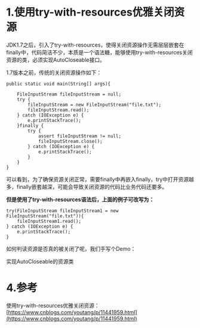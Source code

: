 # 1.使用try-with-resources优雅关闭资源

JDK1.7之后，引入了try-with-resources，使得关闭资源操作无需层层嵌套在finally中，代码简洁不少，本质是一个语法糖，能够使用try-with-resources关闭资源的类，必须实现AutoCloseable接口。

1.7版本之前，传统的关闭资源操作如下：

```
public static void main(String[] args){

    FileInputStream fileInputStream = null;
    try {
        fileInputStream = new FileInputStream("file.txt");
        fileInputStream.read();
    } catch (IOException e) {
        e.printStackTrace();
    }finally {
        try {
            assert fileInputStream != null;
            fileInputStream.close();
        } catch (IOException e) {
            e.printStackTrace();
        }
    }
}
```

可以看到，为了确保资源关闭正常，需要finally中再嵌入finally，try中打开资源越多，finally嵌套越深，可能会导致关闭资源的代码比业务代码还要多。

**但是使用了try-with-resources语法后，上面的例子可改写为：**

```
try(FileInputStream fileInputStream1 = new FileInputStream("file.txt")){
    fileInputStream1.read();
} catch (IOException e) {
    e.printStackTrace();
}
```

如何判读资源是否真的被关闭了呢，我们手写个Demo：

实现AutoCloseable的资源类

# 4.参考

使用try-with-resources优雅关闭资源：  
[https://www.cnblogs.com/youtang/p/11441959.html](https://www.cnblogs.com/youtang/p/11441959.html)

